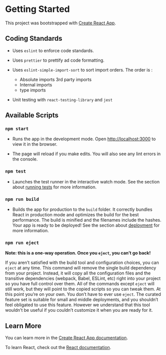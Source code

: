 # Getting Started

This project was bootstrapped with [Create React App](https://github.com/facebook/create-react-app).

## Coding Standards

* Uses `eslint` to enforce code standards.

* Uses `prettier` to prettify ad code formatting.

* Uses `eslint-simple-import-sort` to sort import orders. The order is :

  * Absolute imports 3rd party imports
  * Internal imports
  * type imports

* Unit testing with `react-testing-library` and `jest`

  

## Available Scripts

### `npm start`

* Runs the app in the development mode. Open [http://localhost:3000](http://localhost:3000) to view it in the browser.

* The page will reload if you make edits. You will also see any lint errors in the console.

### `npm test`

* Launches the test runner in the interactive watch mode. See the section about [running tests](https://facebook.github.io/create-react-app/docs/running-tests) for more information.

### `npm run build`

* Builds the app for production to the `build` folder. It correctly bundles React in production mode and optimizes the build for the best performance. The build is minified and the filenames include the hashes.
  Your app is ready to be deployed! See the section about [deployment](https://facebook.github.io/create-react-app/docs/deployment) for more information.

### `npm run eject`

**Note: this is a one-way operation. Once you `eject`, you can’t go back!**

If you aren’t satisfied with the build tool and configuration choices, you can `eject` at any time. This command will remove the single build dependency from your project. Instead, it will copy all the configuration files and the transitive dependencies (webpack, Babel, ESLint, etc) right into your project so you have full control over them. All of the commands except `eject` will still work, but they will point to the copied scripts so you can tweak them. At this point you’re on your own. You don’t have to ever use `eject`. The curated feature set is suitable for small and middle deployments, and you shouldn’t feel obligated to use this feature. However we understand that this tool wouldn’t be useful if you couldn’t customize it when you are ready for it.

## Learn More

You can learn more in the [Create React App documentation](https://facebook.github.io/create-react-app/docs/getting-started).

To learn React, check out the [React documentation](https://reactjs.org/).

